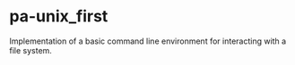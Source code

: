 # pa-unix_first

Implementation of a basic command line environment for interacting with a file system.
